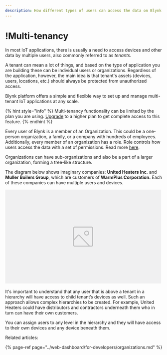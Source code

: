 ```yaml
---
description: How different types of users can access the data on Blynk platform
---
```


# !Multi-tenancy

In most IoT applications, there is usually a need to access devices and other data by multiple users, also commonly referred to as _tenants_. 

A tenant can mean a lot of things, and based on the type of application you are building these can be individual users or organizations. Regardless of the application, however, the main idea is that tenant's assets \(devices, users, locations, etc.\) should always be protected from unauthorized access. 

Blynk platform offers a simple and flexible way to set up and manage multi-tenant IoT applications at any scale. 

{% hint style="info" %}
Multi-tenancy functionality can be limited by the plan you are using. [Upgrade](https://blynk.io/pricing%20) to a higher plan to get complete access to this feature.
{% endhint %}

Every user of Blynk is a member of an Organization. This could be a one-person organization, a family, or a company with hundreds of employees. Additionally, every member of an organization has a role. Role controls how users access the data with a set of permissions. Read more [here](../web-dashboard/for-developers/settings/access.md).

Organizations can have sub-organizations and also be a part of a larger organization, forming a tree-like structure. 

The diagram below shows imaginary companies: **United Heaters Inc.** and **Muller Boilers Group**,  which are customers of **WarmPlus Corporation.** Each of these companies can have multiple users and devices.

![Diagram of hierarchy](../.gitbook/assets/image-placeholder.png)

It's important to understand that any user that is above a tenant in a hierarchy will have access to child tenant’s devices as well. Such an approach allows complex hierarchies to be created. For example, United Heaters could have distributors and contractors underneath them who in turn can have their own customers. 

You can assign users to any level in the hierarchy and they will have access to their own devices and any device beneath them.

Related articles:

{% page-ref page="../web-dashboard/for-developers/organizations.md" %}



